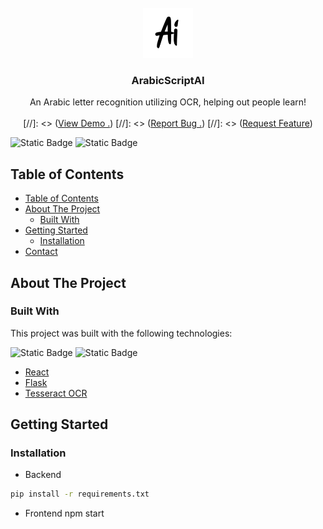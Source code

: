 <br/>
<div align="center">
  <a href="https://github.com/wahamiyousef/ArabicScriptAI">
    <img src="./client/public/logo.png" alt="Logo" width="80" height="80">
  </a>
  <h3 align="center">ArabicScriptAI</h3>
  <p align="center">
  An Arabic letter recognition utilizing OCR, helping out people learn!
    <br/>
    <br/>
    [//]: <> (<a href="https://arabic-script-ai.vercel.app/">View Demo .</a>)
    [//]: <> (<a href="https://github.com/wahamiyousef/ArabicScriptAI/issues/new?labels=bug&amp;template=bug_report.md">Report Bug .</a>)
    [//]: <> (<a href="https://github.com/wahamiyousef/ArabicScriptAI/issues/new?labels=enhancement&amp;&template=feature_request.md">Request Feature</a>)
  </p>
</div>


![Static Badge](https://img.shields.io/badge/version-WIP-red) ![Static Badge]()

## Table of Contents

- [Table of Contents](#table-of-contents)
- [About The Project](#about-the-project)
  - [Built With](#built-with)
- [Getting Started](#getting-started)
  - [Installation](#installation)
- [Contact](#contact)


## About The Project

### Built With

This project was built with the following technologies:

![Static Badge](https://shields.io/badge/react-black?logo=react&style=for-the-badge) ![Static Badge](https://img.shields.io/badge/flask-black?style=for-the-badge)

- [React](https://react.dev/)
- [Flask](https://flask.palletsprojects.com/en/3.0.x/)
- [Tesseract OCR](https://github.com/tesseract-ocr/tesseract)


## Getting Started

### Installation

  - Backend

  ```sh
  pip install -r requirements.txt
  ```
  - Frontend
  npm start